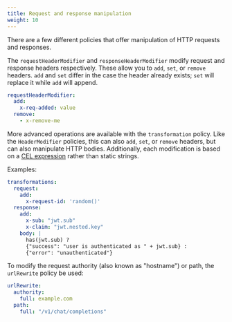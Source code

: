 ```yaml
---
title: Request and response manipulation
weight: 10
---
```


There are a few different policies that offer manipulation of HTTP requests and responses.

The `requestHeaderModifier` and `responseHeaderModifier` modify request and response headers respectively.
These allow you to `add`, `set`, or `remove` headers.
`add` and `set` differ in the case the header already exists; `set` will replace it while `add` will append.

```yaml
requestHeaderModifier:
  add:
    x-req-added: value
  remove:
    - x-remove-me
```

More advanced operations are available with the `transformation` policy.
Like the `HeaderModifier` policies, this can also `add`, `set`, or `remove` headers, but can also manipulate HTTP bodies.
Additionally, each modification is based on a [CEL expression](/docs/operations/cel) rather than static strings.

Examples:

```yaml
transformations:
  request:
    add:
      x-request-id: 'random()'
  response:
    add:
      x-sub: "jwt.sub"
      x-claim: "jwt.nested.key"
    body: |
      has(jwt.sub) ?
      {"success": "user is authenticated as " + jwt.sub} :
      {"error": "unauthenticated"}
```

To modify the request authority (also known as "hostname") or path, the `urlRewrite` policy be used:

```yaml
urlRewrite:
  authority:
    full: example.com
  path:
    full: "/v1/chat/completions"
```